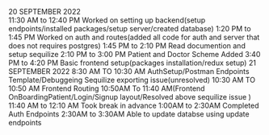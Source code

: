 20 SEPTEMBER 2022  
11:30 AM to 12:40 PM Worked on setting up backend(setup endpoints/installed packages/setup server/created database)
1:20 PM to 1:45 PM Worked on auth and routes(added all code for auth and server that does not requires postgres)
1:45 PM to 2:10 PM Read documention and setup sequilize
2:10 PM to 3:00 PM Patient and Doctor Scheme Added
3:40 PM to 4:20 PM Basic frontend setup(packages installation/redux setup)
21 SEPTEMBER 2022
8:30 AM TO 10:30 AM AuthSetup/Postman Endpoints Template/Debuggeing Sequilize exporting issue(unresolved)
10:30 AM TO 10:50 AM Frontend Routing
10:50AM To 11:40 AM(Frontend OnBoardingPatient/Login/Signup layout/Resolved above sequilize issue )
11:40 AM to 12:10 AM Took break in advance
1:00AM to 2:30AM Completed Auth Endpoints 
2:30AM to 3:30AM Able to update databse using update endpoints
